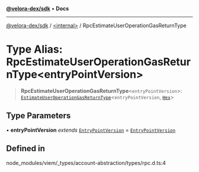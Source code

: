 [**@velora-dex/sdk**](../../README.md) • **Docs**

***

[@velora-dex/sdk](../../globals.md) / [\<internal\>](../README.md) / RpcEstimateUserOperationGasReturnType

# Type Alias: RpcEstimateUserOperationGasReturnType\<entryPointVersion\>

> **RpcEstimateUserOperationGasReturnType**\<`entryPointVersion`\>: [`EstimateUserOperationGasReturnType`](EstimateUserOperationGasReturnType.md)\<`entryPointVersion`, [`Hex`](Hex.md)\>

## Type Parameters

• **entryPointVersion** *extends* [`EntryPointVersion`](EntryPointVersion.md) = [`EntryPointVersion`](EntryPointVersion.md)

## Defined in

node\_modules/viem/\_types/account-abstraction/types/rpc.d.ts:4
